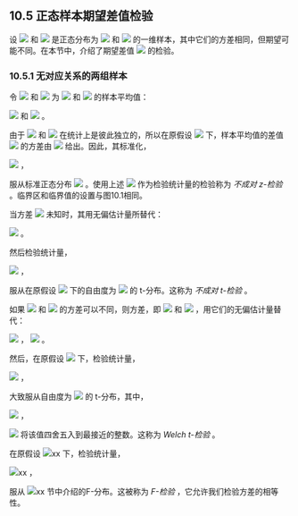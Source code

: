 ## 10.5 正态样本期望差值检验

设 <img src="http://latex.codecogs.com/gif.latex?\mathfrak{D}=\left\{x_1,\ldots,x_n\right\}" style="border:none;"> 和 <img src="http://latex.codecogs.com/gif.latex?\mathfrak{{D}'}=\left\{{x}'_1,\ldots,{x}'_{{n}'}\right\}" style="border:none;"> 是正态分布为 <img src="http://latex.codecogs.com/gif.latex?N(\mu,\sigma^{2})" style="border:none;"> 和 <img src="http://latex.codecogs.com/gif.latex?N({\mu}',\sigma^{2})" style="border:none;"> 的一维样本，其中它们的方差相同，但期望可能不同。在本节中，介绍了期望差值 <img src="http://latex.codecogs.com/gif.latex?\mu-{\mu}'" style="border:none;"> 的检验。

### 10.5.1 无对应关系的两组样本

令 <img src="http://latex.codecogs.com/gif.latex?\hat{\mu}" style="border:none;"> 和 <img src="http://latex.codecogs.com/gif.latex?{\hat{\mu}}'" style="border:none;"> 为 <img src="http://latex.codecogs.com/gif.latex?\mathfrak{D}=\left\{x_1,\ldots,x_n\right\}" style="border:none;"> 和 <img src="http://latex.codecogs.com/gif.latex?\mathfrak{{D}'}=\left\{{x}'_1,\ldots,{x}'_{{n}'}\right\}" style="border:none;"> 的样本平均值：  

 <img src="http://latex.codecogs.com/gif.latex?\hat{\mu}=\frac{1}{n}\sum_{i=1}^{n}x_{i}" style="border:none;"> 和 <img src="http://latex.codecogs.com/gif.latex?{\hat{\mu}}'=\frac{1}{{n}'}\sum_{i=1}^{{n}'}{x}'_{i}" style="border:none;"> 。  
 
由于 <img src="http://latex.codecogs.com/gif.latex?\mathfrak{D}=\left\{x_1,\ldots,x_n\right\}" style="border:none;"> 和 <img src="http://latex.codecogs.com/gif.latex?\mathfrak{{D}'}=\left\{{x}'_1,\ldots,{x}'_{{n}'}\right\}" style="border:none;"> 在统计上是彼此独立的，所以在原假设 <img src="http://latex.codecogs.com/gif.latex?\mu={\mu}'" style="border:none;"> 下，样本平均值的差值 <img src="http://latex.codecogs.com/gif.latex?\hat{\mu}-{\hat{\mu}}'" style="border:none;"> 的方差由 <img src="http://latex.codecogs.com/gif.latex?\sigma^{2}(\frac{1}{n}+\frac{1}{{n}'})" style="border:none;"> 给出。因此，其标准化，   

 <img src="http://latex.codecogs.com/gif.latex?z_{\mu}=\frac{\hat{\mu}-{\hat{\mu}}'}{\sqrt{\sigma^{2}(\frac{1}{n}+\frac{1}{{n}'})}}" style="border:none;"> ，  
 
服从标准正态分布 <img src="http://latex.codecogs.com/gif.latex?N(0,1)" style="border:none;"> 。使用上述 <img src="http://latex.codecogs.com/gif.latex?z_{\mu}" style="border:none;"> 作为检验统计量的检验称为 *不成对 z-检验* 。临界区和临界值的设置与图10.1相同。  

当方差 <img src="http://latex.codecogs.com/gif.latex?\sigma^{2}" style="border:none;"> 未知时，其用无偏估计量所替代：  

 <img src="http://latex.codecogs.com/gif.latex?\hat{\sigma}_{\mu}^{2}=\frac{\sum_{i=1}^{n}(x_i-\hat{\mu})^{2}+\sum_{i=1}^{{n}'}({x_i}'-{\hat{\mu}}')^{2}}{n+{n}'-2}" style="border:none;"> 。  
 
然后检验统计量，  

 <img src="http://latex.codecogs.com/gif.latex?t_{\mu}=\frac{\hat{\mu}-{\hat{\mu}}'}{\sqrt{\hat{\sigma}_{\mu}^{2}(\frac{1}{n}+\frac{1}{{n}'})}}" style="border:none;"> ，  
 
服从在原假设 <img src="http://latex.codecogs.com/gif.latex?\mu={\mu}'" style="border:none;"> 下的自由度为 <img src="http://latex.codecogs.com/gif.latex?n+{n}'-2" style="border:none;"> 的 t-分布。这称为 *不成对 t-检验* 。  

如果 <img src="http://latex.codecogs.com/gif.latex?\mathfrak{D}=\left\{x_1,\ldots,x_n\right\}" style="border:none;"> 和 <img src="http://latex.codecogs.com/gif.latex?\mathfrak{{D}'}=\left\{{x}'_1,\ldots,{x}'_{{n}'}\right\}" style="border:none;"> 的方差可以不同，则方差，即 <img src="http://latex.codecogs.com/gif.latex?\sigma^{2}" style="border:none;"> 和 <img src="http://latex.codecogs.com/gif.latex?{\sigma}'^{2}" style="border:none;"> ，用它们的无偏估计量替代：  

 <img src="http://latex.codecogs.com/gif.latex?\hat{\sigma}^{2}=\frac{\sum_{i=1}^{n}(x_i-\hat{\mu})^{2}}{n-1}" style="border:none;"> ，
 <img src="http://latex.codecogs.com/gif.latex?{\hat{\sigma}}'^{2}=\frac{\sum_{i=1}^{{n}'}({x}'_i-{\hat{\mu}}')^{2}}{{n}'-1}" style="border:none;"> 。  
 
然后，在原假设 <img src="http://latex.codecogs.com/gif.latex?\mu={\mu}'" style="border:none;"> 下，检验统计量，  

 <img src="http://latex.codecogs.com/gif.latex?t_{w}=\frac{\hat{\mu}-{\hat{\mu}}'}{\sqrt{\frac{\hat{\sigma}^{2}}{n}+\frac{{\hat{\sigma}}'^{2}}{{n}'}}}" style="border:none;"> ，  
 
大致服从自由度为 <img src="http://latex.codecogs.com/gif.latex?round(k)" style="border:none;"> 的 t-分布，其中，  

 <img src="http://latex.codecogs.com/gif.latex?k=\frac{(\frac{\hat{\sigma}^{2}}{n}+\frac{{\hat{\sigma}}'^{2}}{{n}'})}{\frac{\hat{\sigma}^{4}}{(n^{2}(n-1))}+\frac{{\hat{\sigma}}'^{4}}{({n}'^{2}({n}'-1))}}" style="border:none;"> ，  
 
 <img src="http://latex.codecogs.com/gif.latex?round(\cdot)" style="border:none;"> 将该值四舍五入到最接近的整数。这称为 *Welch t-检验* 。  
 
在原假设 <img src="http://latex.codecogs.com/gif.latex?在此插入Latex公式" style="border:none;">xx 下，检验统计量，  

 <img src="http://latex.codecogs.com/gif.latex?在此插入Latex公式" style="border:none;">xx ，  
 
服从 <img src="http://latex.codecogs.com/gif.latex?在此插入Latex公式" style="border:none;">xx 节中介绍的F-分布。这被称为 *F-检验* ，它允许我们检验方差的相等性。





